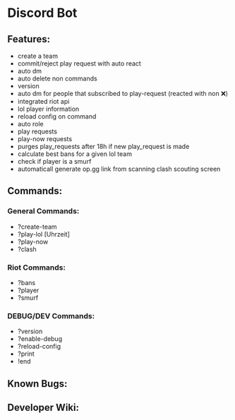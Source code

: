 # Discord Bot

## Features:
- create a team 
- commit/reject play request with auto react
- auto dm
- auto delete non commands
- version 
- auto dm for people that subscribed to play-request (reacted with non :x:)
- integrated riot api
- lol player information
- reload config on command
- auto role
- play requests
- play-now requests
- purges play_requests after 18h if new play_request is made
- calculate best bans for a given lol team
- check if player is a smurf
- automaticall generate op.gg link from scanning clash scouting screen

## Commands:
### General Commands:
- ?create-team
- ?play-lol [Uhrzeit]
- ?play-now
- ?clash

### Riot Commands:
- ?bans
- ?player
- ?smurf

### DEBUG/DEV Commands:
- ?version
- ?enable-debug
- ?reload-config
- ?print
- !end

## Known Bugs:

## Developer Wiki:

